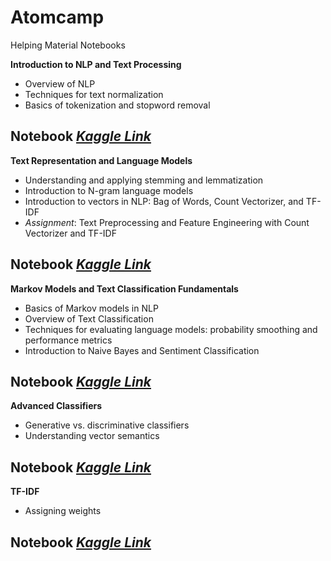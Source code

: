 # Atomcamp
Helping Material Notebooks 

**Introduction to NLP and Text Processing**
*  Overview of NLP
*  Techniques for text normalization
*  Basics of tokenization and stopword removal

**Notebook** *[Kaggle Link](https://www.kaggle.com/code/immuhammadumair/introduction-to-nlp-and-text-processing)*
---
**Text Representation and Language Models**
*  Understanding and applying stemming and lemmatization
*  Introduction to N-gram language models
*  Introduction to vectors in NLP: Bag of Words, Count Vectorizer, and TF-IDF
*  *Assignment*: Text Preprocessing and Feature Engineering with Count Vectorizer and TF-IDF

**Notebook** *[Kaggle Link](https://www.kaggle.com/code/immuhammadumair/text-representation-and-language-models)*
---
**Markov Models and Text Classification Fundamentals**
*  Basics of Markov models in NLP
*  Overview of Text Classification
*  Techniques for evaluating language models: probability smoothing and performance metrics
*  Introduction to Naive Bayes and Sentiment Classification
  
**Notebook** *[Kaggle Link](https://www.kaggle.com/code/immuhammadumair/markov-models-and-text-classification-fundamentals)*
---
**Advanced Classifiers**
*  Generative vs. discriminative classifiers
*  Understanding vector semantics 

**Notebook** *[Kaggle Link]([/kaggle/working/](https://www.kaggle.com/code/immuhammadumair/advanced-classifiers-assignment))*
---

**TF-IDF**
*  Assigning weights 

**Notebook** *[Kaggle Link]([/kaggle/working/](https://www.kaggle.com/code/immuhammadumair/tfidf))*
---
